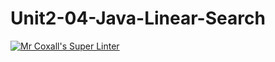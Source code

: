 # Unit2-04-Java-Linear-Search
[![Mr Coxall's Super Linter](https://github.com/ICS4U-Programming-AlexK/Unit2-04-Java-Linear-Search/workflows/Mr%20Coxall's%20Super%20Linter/badge.svg)](https://github.com/ICS4U-Programming-AlexK/Unit2-04-Java-Linear-Search/actions/)
